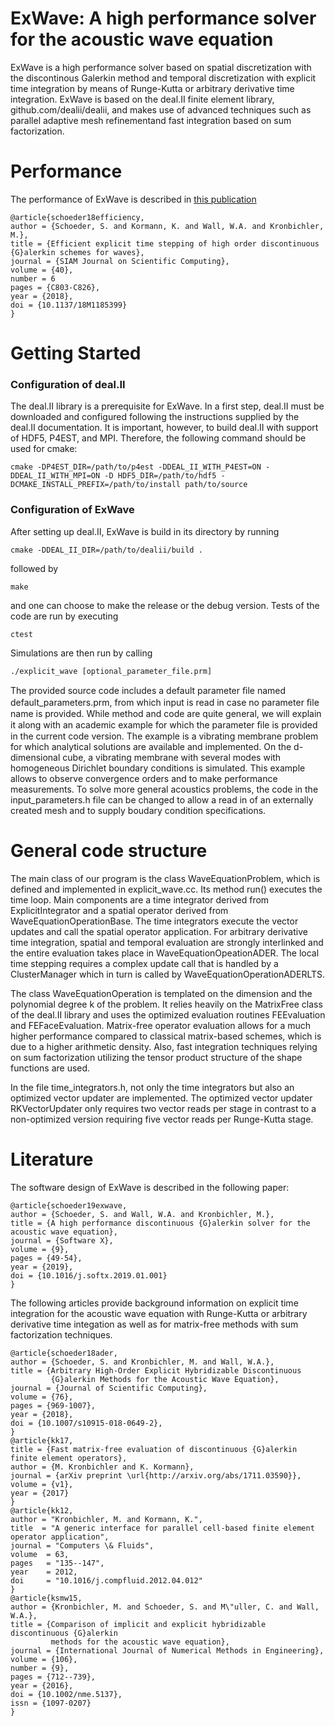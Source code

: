 # ExWave: A high performance solver for the acoustic wave equation

ExWave is a high performance solver based on spatial discretization with the discontinous
Galerkin method and temporal discretization with explicit time integration by means of
Runge-Kutta or arbitrary derivative time integration. ExWave is based on the deal.II
finite element library, github.com/dealii/dealii, and makes use of advanced techniques
such as parallel adaptive mesh refinementand  fast integration based on sum factorization.

# Performance

The performance of ExWave is described in [this publication](https://dx.doi.org/10.1137/18M1185399)
```
@article{schoeder18efficiency,
author = {Schoeder, S. and Kormann, K. and Wall, W.A. and Kronbichler, M.},
title = {Efficient explicit time stepping of high order discontinuous {G}alerkin schemes for waves},
journal = {SIAM Journal on Scientific Computing},
volume = {40},
number = 6
pages = {C803-C826},
year = {2018},
doi = {10.1137/18M1185399}
}
```

# Getting Started

### Configuration of deal.II

The deal.II library is a prerequisite for ExWave. In a first step, deal.II must be
downloaded and configured following the instructions supplied by the deal.II documentation.
It is important, however, to build deal.II with support of HDF5, P4EST, and MPI. Therefore,
the following command should be used for cmake:
```
cmake -DP4EST_DIR=/path/to/p4est -DDEAL_II_WITH_P4EST=ON -DDEAL_II_WITH_MPI=ON -D HDF5_DIR=/path/to/hdf5 -DCMAKE_INSTALL_PREFIX=/path/to/install path/to/source
```

### Configuration of ExWave

After setting up deal.II, ExWave is build in its directory by running
```
cmake -DDEAL_II_DIR=/path/to/dealii/build .
```
followed by
```
make
```
and one can choose to make the release or the debug version. Tests of the code are run by
executing
```
ctest
```

Simulations are then run by calling
```
./explicit_wave [optional_parameter_file.prm]
```
The provided source code includes a default parameter ﬁle named default_parameters.prm, from
which input is read in case no parameter ﬁle name is provided. While method and code are quite
general, we will explain it along with an academic example for which the parameter ﬁle is
provided in the current code version. The example is a vibrating membrane problem for which 
analytical solutions are available and implemented. On the d-dimensional cube, a vibrating 
membrane with several modes with homogeneous Dirichlet boundary conditions is simulated. This
example allows to observe convergence orders and to make performance measurements. To solve
more general acoustics problems, the code in the input_parameters.h file can be changed to 
allow a read in of an externally created mesh and to supply boudary condition specifications.

# General code structure

The main class of our program is the class WaveEquationProblem, which is defined and implemented 
in explicit_wave.cc. Its method run() executes the time loop. Main components are a time 
integrator derived from ExplicitIntegrator and a spatial operator derived from 
WaveEquationOperationBase. The time integrators execute the vector updates and call the spatial 
operator application. For arbitrary derivative time integration, spatial and temporal evaluation 
are strongly interlinked and the entire evaluation takes place in WaveEquationOpeationADER. The 
local time stepping requires a complex update call that is handled by a ClusterManager which in 
turn is called by WaveEquationOperationADERLTS.

The class WaveEquationOperation is templated on the dimension and the polynomial degree k of the 
problem. It relies heavily on the MatrixFree class of the deal.II library and uses the optimized
evaluation routines FEEvaluation and FEFaceEvaluation. Matrix-free operator evaluation allows
for a much higher performance compared to classical matrix-based schemes, which is due to a
higher arithmetic density. Also, fast integration techniques relying on sum factorization 
utilizing the tensor product structure of the shape functions are used. 

In the file time_integrators.h, not only the time integrators but also an optimized vector 
updater are implemented. The optimized vector updater RKVectorUpdater only requires two vector
reads per stage in contrast to a non-optimized version requiring five vector reads per 
Runge-Kutta stage.

# Literature 

The software design of ExWave is described in the following paper:
```
@article{schoeder19exwave,
author = {Schoeder, S. and Wall, W.A. and Kronbichler, M.},
title = {A high performance discontinuous {G}alerkin solver for the acoustic wave equation},
journal = {Software X},
volume = {9},
pages = {49-54},
year = {2019},
doi = {10.1016/j.softx.2019.01.001}
}
```
The following articles provide background information on explicit time integration for the
acoustic wave equation with Runge-Kutta or arbitrary derivative time integation as well as
for matrix-free methods with sum factorization techniques.
```
@article{schoeder18ader,
author = {Schoeder, S. and Kronbichler, M. and Wall, W.A.},
title = {Arbitrary High-Order Explicit Hybridizable Discontinuous
         {G}alerkin Methods for the Acoustic Wave Equation},
journal = {Journal of Scientific Computing},
volume = {76},
pages = {969-1007},
year = {2018},
doi = {10.1007/s10915-018-0649-2},
}
@article{kk17,
title = {Fast matrix-free evaluation of discontinuous {G}alerkin finite element operators},
author = {M. Kronbichler and K. Kormann},
journal = {arXiv preprint \url{http://arxiv.org/abs/1711.03590}},
volume = {v1},
year = {2017}
}
@article{kk12,
author = "Kronbichler, M. and Kormann, K.",
title  = "A generic interface for parallel cell-based finite element operator application",
journal = "Computers \& Fluids",
volume  = 63,
pages   = "135--147",
year    = 2012,
doi     = "10.1016/j.compfluid.2012.04.012"
}
@article{ksmw15,
author = {Kronbichler, M. and Schoeder, S. and M\"uller, C. and Wall, W.A.},
title = {Comparison of implicit and explicit hybridizable discontinuous {G}alerkin 
         methods for the acoustic wave equation},
journal = {International Journal of Numerical Methods in Engineering},
volume = {106},
number = {9},
pages = {712--739},
year = {2016},
doi = {10.1002/nme.5137},
issn = {1097-0207}
}
```
